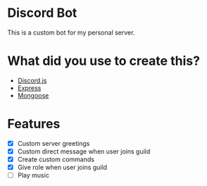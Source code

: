 # Discord Bot
This is a custom bot for my personal server.

# What did you use to create this?
  - [Discord.js](http://discord.js.org)
  - [Express](https://www.npmjs.com/package/express)
  - [Mongoose](https://mongoosejs.com/)
  
# Features
 - [x] Custom server greetings
 - [x] Custom direct message when user joins guild
 - [x] Create custom commands
 - [x] Give role when user joins guild
 - [ ] Play music

